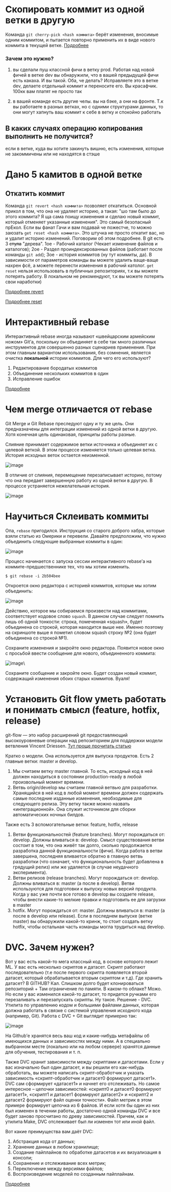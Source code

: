 # Скопировать коммит из одной ветки в другую

Команда `git cherry-pick <hash коммита>` берёт изменения, вносимые одним коммитом, и пытается повторно применить их в виде нового коммита в текущей ветке.
[Подробнее](https://www.atlassian.com/ru/git/tutorials/cherry-pick)

### Зачем это нужно? 

1. вы сделали пуш классной фичи в ветку prod. Работая над новой фичей в ветке dev вы обнаружили, что в вашей предыдущей фичи есть какаха. И вы такой. Оба, че делать? Исправляете это в ветке dev, делаете отдельный коммит и переносите его. Вы красафчик. 100кк вам платят не просто так 

2. в вашей команде есть другие челы. вы на бэке, а они на фронте. Т.к вы работаете в разных ветках, но с одними структурами данных, то они могут хапнуть ваш коммит к себе в ветку и спокойно работать 

## В каких случаях операцию копирования выполнить не получится?

если в ветке, куда вы хотите закинуть вишню, есть изменения, которые не закоммичены или не находятся в стэше 

# Дано 5 камитов в одной ветке

## Откатить коммит

Команда `git revert <hash коммита>` позволяет откатиться. Основной прикол в том, что она не удаляет историю, а такая: "шо там было до этого коммита? Я ща сама поищу изменения и сделаю новый коммит, который отменяет указанные изменения". Это самый безопасный прЕкол. Если вы фанат Гачи и вам подавай че пожестче, то можно заюзать `get reset <hash коммита>`. Это штучка не просто откатит вас, но и удалит историю изменений. Поговорим об этом подробнее. В git есть 3 ~~стула~~ "дерева". 1ое - Рабочий каталог (Чекает изменение файлов и каталогов); 2ое - Раздел проиндексированных файлов (работает после команды `git add`); 3ое - история коммитов (ну тут коммиты, да). В зависимости от параметров команды вы можете удалить ваще-ваще нахрен фсё, а можете перенести изменения в рабочий католог. `get reset` нельзя использовать в публичных репозиториях, т.к вы можете потерять работу. В локальном не рекомендуют, т.к вы можете потерять свои наработки)


[Подробнее revert](https://www.atlassian.com/git/tutorials/undoing-changes/git-revert)

[Подробнее reset](https://www.atlassian.com/ru/git/tutorials/undoing-changes/git-reset)

# Интерактивный rebase

Интерактивный rebase иногда называют «швейцарским армейским ножом» Git’а, поскольку он объединяет в себе так много различных инструментов для совершенно разных сценариев применения. При этом главным вариантом использования, без сомнения, является очистка **локальной** истории коммитов. Для чего его используют?
1. Редактирование бородатых коммитов
1. Объединение нескольких коммитов в один
1. Исправление ошибок

[Подробнее](https://habr.com/ru/companies/flant/articles/536698/)

# Чем merge отличается от rebase

Git Merge и Git Rebase преследуют одну и ту же цель. Они предназначены для интеграции изменений из одной ветки в другую. Хотя конечная цель одинаковая, принципы работы разные.

Слияние принимает содержимое ветки источника и объединяет их с целевой веткой. В этом процессе изменяется только целевая ветка. История исходных веток остается неизменной.

![image](https://user-images.githubusercontent.com/57214287/233868995-5eaf19bf-e06d-450a-8d7a-6e82643b36d8.png)

В отличие от слияния, перемещение перезаписывает историю, потому что она передает завершенную работу из одной ветки в другую. В процессе устраняется нежелательная история.

![image](https://user-images.githubusercontent.com/57214287/233869020-e08d0653-6190-44e6-b92b-1e60764b0931.png)

# Научиться Склеивать коммиты

Опа, `rebase` пригодился. Инструкция со старого доброго хабра, которые взяли статью из Омерики и перевели. Давайте предположим, что нужно объединить следующие выбранные коммиты в один:

![image](https://user-images.githubusercontent.com/57214287/233869301-4d05246e-2348-4047-bfb8-426eb8b1b4fa.png)

Процесс начинается с запуска сессии интерактивного rebase’а на коммите-предшественнике тех, что мы хотим изменить.

`$ git rebase -i 2b504bee`

Откроется окно редактора с историей коммитов, которые мы хотим объединить:

![image](https://user-images.githubusercontent.com/57214287/233869351-a487a268-dae5-4de3-8c0a-ce29ef7569b5.png)

Действию, которое мы собираемся произвести над коммитами, соответствует кодовое слово `squash`. В данном случае следует помнить лишь об одной тонкости: строка, помеченная «squash», будет объединена со строкой, которая находится выше нее. Именно поэтому на скриншоте выше я пометил словом squash строку №2 (она будет объединена со строкой №1).

Сохраните изменения и закройте окно редактора. Появится новое окно с просьбой ввести сообщение для нового, объединенного коммита:

![image](https://user-images.githubusercontent.com/57214287/233869382-b872a7c4-97d5-461e-99b5-97445798d236.png)\

Сохраните сообщение и закройте окно. Будет создан новый коммит, содержащий изменения обоих старых коммитов. Вуаля!

# Установить Git flow уметь работать и понимать смысл (feature, hotfix, release)

git-flow — это набор расширений git предоставляющий высокоуровневые операции над репозиторием для поддержки модели ветвления Vincent Driessen. [Тут проще прочитать статью](https://habr.com/ru/articles/106912/)

Кратко о модели. Она используется для выпуска продуктов. Есть 2 главные ветки: master и develop. 
1. Мы считаем ветку master главной. То есть, исходный код в ней должен находиться в состоянии production-ready в любой произвольный момент времени. 
2. Ветвь origin/develop мы считаем главной ветвью для разработки. Хранящийся в ней код в любой момент времени должен содержать самые последние изданные изменения, необходимые для следующего релиза. Эту ветку также можно назвать «интеграционной». Она служит источником для сборки автоматических ночных билдов.

Также есть 3 вспомогательные ветки: feature, hotfix, release
1. Ветви функциональностей (feature branches). Могут порождаться от: develop. Должны вливаться в: develop. Смысл существования ветви состоит в том, что она живёт так долго, сколько продолжается разработка данной функциональности (фичи). Когда работа в ветви завершена, последняя вливается обратно в главную ветвь разработки (что означает, что функциональность будет добавлена в грядущий релиз) или же удаляется (в случае неудачного эксперимента).
2. Ветви релизов (release branches). Могут порождаться от: develop. Должны вливаться в: master (а после в develop). Ветви используются для подготовки к выпуску новых версий продукта. Когда у вас уже почти все готово в develop вы создаете release, чтобы внести какие-то мелкие правки и подготовить ее для загрузки в master
3. hotfix. Могут порождаться от: master. Должны вливаться в: master (а после в develop или release). Если в последнем выпуске (ветке master) вы обнаружили какой-то кринж, то стоит создать ветку hotfix, чтобы остальная часть команды могла трудиться над develop. 

# DVC. Зачем нужен?

Вот у вас есть какой-то мега классный код, в основе которого лежит ML. У вас есть несколько скриптов и датасет. Скрипт работают последовательно (т.е после первого скрипта появляется второй датасет, который обрабатывается вторым скриптом и т.д). Где хранить датасет? В GITHUB? Кал. Слишком долго будет клонироваться репозиторий + Там ограничение по памяти. В каком-то облаке? Можо. Но если у вас изменился какой-то датасет, то придется ручками его перезаливать и перезапускать скрипты. Ну такое. Решение - DVC. Утилита по управлению кодом и большими файлами данных, которая должна работать в связке с системой управления исходного кода (например, Git). Работа с DVC + Git выглядит примерно так:

![image](https://user-images.githubusercontent.com/57214287/233871119-4a7c5dc9-3299-4ce1-a9ab-48fcfac5e08c.png)

На Github’е хранятся весь ваш код и какие-нибудь метафайлы об имеющихся данных и зависимостях между ними. А в специально выбранном месте (локально или на любом сервере) хранятся данные для обучения, тестирования и т. п.

Также DVC хранит зависимости между скриптами и датасетами. Если у вас изначально был один датасет, и вы решили его как-нибудь обработать, вы можете написать скрипт-обработчик и указать зависимость «скрипт-обработчик и датасет0 формируют датасет1». DVC сам сформирует «датасет1» и начнет его отслеживать. Но самое интересное – цепочки зависимостей: «скрипт0 и датасет0 формируют датасет1», «скрипт1 и датасет1 формируют датасет2» и «скрипт2 и датасет2 формируют файл оценки точности». Файл метрик в этом примере формирует цепочка из 6 файлов. И если хотя бы один из них был изменен в течении работы, достаточно одной команды DVC и все будет заново просчитано по древу зависимостей. Причем, как и утилита Make, DVC отслеживает был ли изменен тот или иной файл.

Вот какие преимущества вам даёт DVC:

1. Абстракция кода от данных;
1. Хранение данных в любом хранилище;
1. Создание пайплайнов по обработке датасетов и их визуализация в консоли;
1. Сохранение и отслеживание всех метрик;
1. Переключение между версиями файлов;
1. Воспроизведение моделей по созданным пайплайнам.

[Подробнее](https://habr.com/ru/articles/535274/#intro)
